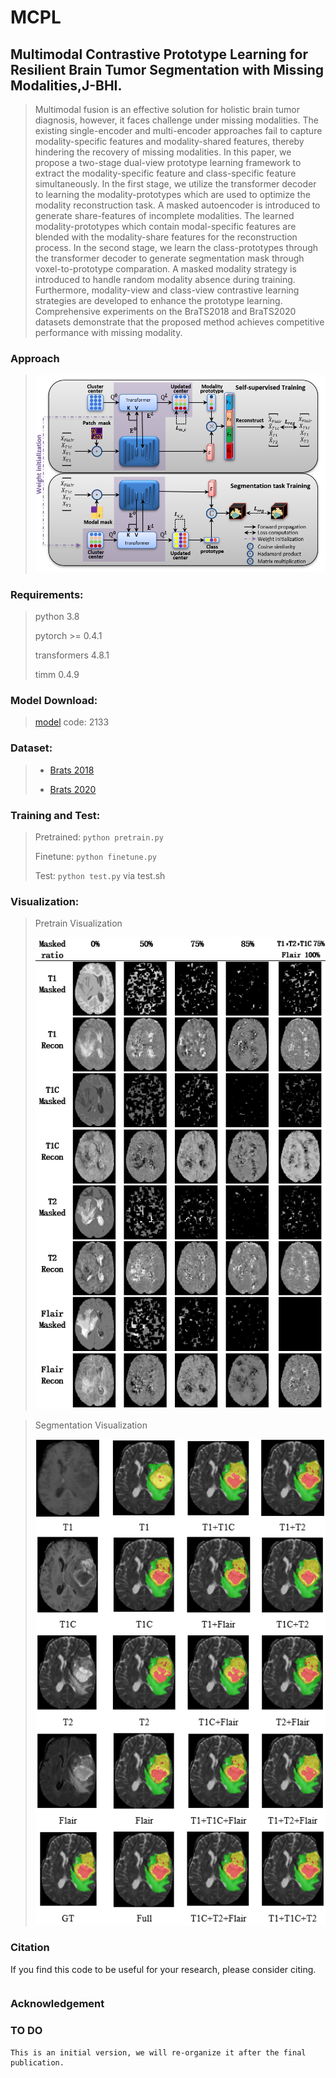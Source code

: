 # MCPL
## Multimodal Contrastive Prototype Learning for Resilient Brain Tumor Segmentation with Missing Modalities,J-BHI.

>Multimodal fusion is an effective solution for holistic brain tumor diagnosis, however, it faces challenge under missing modalities.
The existing single-encoder and multi-encoder approaches fail to capture modality-specific features and modality-shared features, thereby hindering the recovery of missing modalities. 
In this paper, we propose a two-stage dual-view prototype learning framework to extract the modality-specific feature and class-specific feature simultaneously. 
In the first stage, we utilize the transformer decoder to learning the modality-prototypes which are used to optimize the modality reconstruction task. 
A masked autoencoder is introduced to generate share-features of incomplete modalities. 
The learned modality-prototypes which contain modal-specific features are blended with the modality-share features for the reconstruction process. 
In the second stage, we learn the class-prototypes through the transformer decoder to generate segmentation mask through voxel-to-prototype comparation.
A masked modality strategy is introduced to handle random modality absence during training. 
Furthermore, modality-view and class-view contrastive learning strategies are developed to enhance the prototype learning. 
Comprehensive experiments on the BraTS2018 and BraTS2020 datasets demonstrate that the proposed method achieves competitive performance with missing modality.

### Approach
><img src="img1.png" width="600">


### Requirements:
> python 3.8
> 
> pytorch >= 0.4.1
> 
> transformers 4.8.1
> 
> timm 0.4.9

### Model Download:
> <a href="https://pan.baidu.com/s/1PZTVbzIoXzloEXTTJlo4Ng"> model</a>
     code: 2133
### Dataset: 
> * <a href="https://www.kaggle.com/datasets/sanglequang/brats2018"> Brats 2018</a>
>
> * <a href="https://www.kaggle.com/datasets/awsaf49/brats2020-training-data?resource=download"> Brats 2020</a>


### Training and Test:
>Pretrained:  `python pretrain.py`
> 
>Finetune: `python finetune.py`
> 
> Test: `python test.py` via test.sh

### Visualization:
>Pretrain Visualization
>
><img src="img2.png" width="600">

>Segmentation Visualization
>
><img src="img3.png" width="600">



### Citation
If you find this code to be useful for your research, please consider citing.
<pre>
</pre>

### Acknowledgement
>
> 
### TO DO
    This is an initial version, we will re-organize it after the final publication. 

